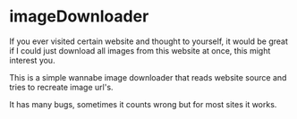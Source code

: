 # imageDownloader

If you ever visited certain website and thought to yourself, it would be great if I could just download all images from this website at once, this might interest you.

This is a simple wannabe image downloader that reads website source and tries to recreate image url's.

It has many bugs, sometimes it counts wrong but for most sites it works.
